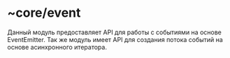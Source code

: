 # ~core/event

Данный модуль предоставляет API для работы с событиями на основе EventEmitter. Так же модуль имеет API для создания
потока событий на основе асинхронного итератора.
